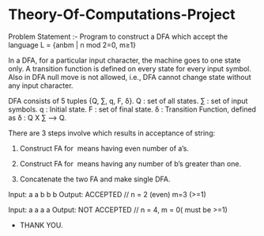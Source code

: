 # Theory-Of-Computations-Project

Problem Statement :- Program to construct a DFA which accept the language L = {anbm | n mod 2=0, m≥1}


In a DFA, for a particular input character, the machine goes to one state only. A transition function is defined on every state for 
every input symbol. Also in DFA null move is not allowed, i.e., DFA cannot change state without any input character.

DFA consists of 5 tuples {Q, ∑, q, F, δ}.
     Q : set of all states.
     ∑ : set of input symbols. 
     q : Initial state.
     F : set of final state.
     δ : Transition Function, defined as δ : Q X ∑ --> Q.
     

There are 3 steps involve which results in acceptance of string:

1. Construct FA for  means having even number of a’s.

2. Construct FA for  means having any number of b’s greater than one.

3. Concatenate the two FA and make single DFA.


Input: a a b b b 
Output: ACCEPTED // n = 2 (even) m=3 (>=1)

Input: a a a a 
Output: NOT ACCEPTED // n = 4, m = 0( must be >=1)


- THANK YOU.
